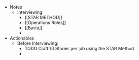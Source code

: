 - Notes
	- interviewing
		- [[STAR METHOD]]
		- [[Operations Roles]]
		- [[Basta]]
		-
- Actionables
	- Before Interviewing:
		- TODO Craft 10 Stories per job using the STAR Method
		-